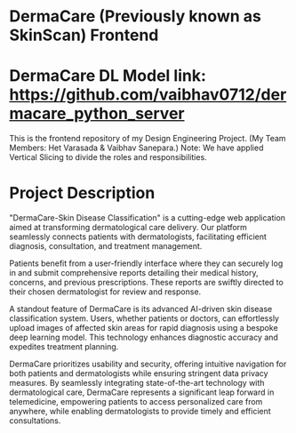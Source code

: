 # DermaCare (Previously known as SkinScan) Frontend
# DermaCare DL Model link: https://github.com/vaibhav0712/dermacare_python_server
 This is the frontend repository of my Design Engineering Project.
 (My Team Members: Het Varasada & Vaibhav Sanepara.)
 Note: We have applied Vertical Slicing to divide the roles and responsibilities.

# Project Description

"DermaCare-Skin Disease Classification" is a cutting-edge web application aimed at transforming dermatological care delivery. Our platform seamlessly connects patients with dermatologists, facilitating efficient diagnosis, consultation, and treatment management.

Patients benefit from a user-friendly interface where they can securely log in and submit comprehensive reports detailing their medical history, concerns, and previous prescriptions. These reports are swiftly directed to their chosen dermatologist for review and response.

A standout feature of DermaCare is its advanced AI-driven skin disease classification system. Users, whether patients or doctors, can effortlessly upload images of affected skin areas for rapid diagnosis using a bespoke deep learning model. This technology enhances diagnostic accuracy and expedites treatment planning.

DermaCare prioritizes usability and security, offering intuitive navigation for both patients and dermatologists while ensuring stringent data privacy measures. By seamlessly integrating state-of-the-art technology with dermatological care, DermaCare represents a significant leap forward in telemedicine, empowering patients to access personalized care from anywhere, while enabling dermatologists to provide timely and efficient consultations.


